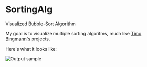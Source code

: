 # SortingAlg
 Visualized Bubble-Sort Algorithm

My goal is to visualize multiple sorting algoritms, much like <a href=https://panthema.net/2013/sound-of-sorting/>Timo Bingmann's</a> projects.

Here's what it looks like:

![Output sample](https://github.com/cheggu/SortingAlg/blob/main/Media/testvid.gif)

